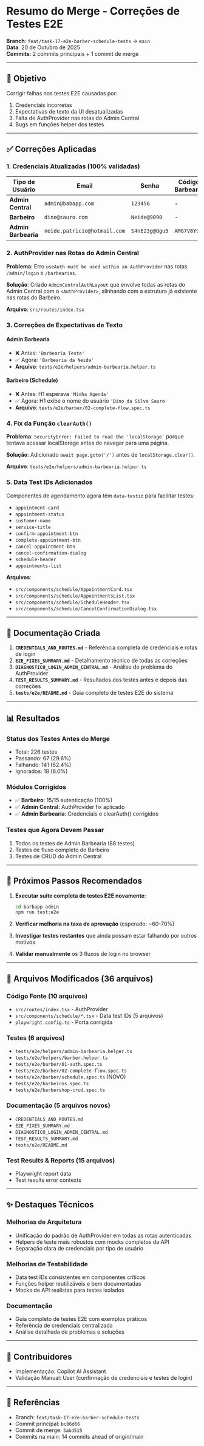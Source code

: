 # Resumo do Merge - Correções de Testes E2E

**Branch**: `feat/task-17-e2e-barber-schedule-tests` → `main`  
**Data**: 20 de Outubro de 2025  
**Commits**: 2 commits principais + 1 commit de merge

---

## 🎯 Objetivo

Corrigir falhas nos testes E2E causadas por:
1. Credenciais incorretas
2. Expectativas de texto da UI desatualizadas
3. Falta de AuthProvider nas rotas do Admin Central
4. Bugs em funções helper dos testes

---

## ✅ Correções Aplicadas

### 1. **Credenciais Atualizadas** (100% validadas)

| Tipo de Usuário | Email | Senha | Código Barbearia |
|----------------|-------|-------|------------------|
| **Admin Central** | `admin@babapp.com` | `123456` | - |
| **Barbeiro** | `dino@sauro.com` | `Neide@9090` | - |
| **Admin Barbearia** | `neide.patricio@hotmail.com` | `S4nE23g@Qgu5` | `AMG7V8Y9` |

### 2. **AuthProvider nas Rotas do Admin Central**

**Problema**: Erro `useAuth must be used within an AuthProvider` nas rotas `/admin/login` e `/barbearias`.

**Solução**: Criado `AdminCentralAuthLayout` que envolve todas as rotas do Admin Central com o `<AuthProvider>`, alinhando com a estrutura já existente nas rotas do Barbeiro.

**Arquivo**: `src/routes/index.tsx`

### 3. **Correções de Expectativas de Texto**

#### Admin Barbearia
- ❌ Antes: `'Barbearia Teste'`
- ✅ Agora: `'Barbearia da Neide'`
- **Arquivo**: `tests/e2e/helpers/admin-barbearia.helper.ts`

#### Barbeiro (Schedule)
- ❌ Antes: H1 esperava `'Minha Agenda'`
- ✅ Agora: H1 exibe o nome do usuário `'Dino da Silva Sauro'`
- **Arquivo**: `tests/e2e/barber/02-complete-flow.spec.ts`

### 4. **Fix da Função `clearAuth()`**

**Problema**: `SecurityError: Failed to read the 'localStorage'` porque tentava acessar localStorage antes de navegar para uma página.

**Solução**: Adicionado `await page.goto('/')` antes de `localStorage.clear()`.

**Arquivo**: `tests/e2e/helpers/admin-barbearia.helper.ts`

### 5. **Data Test IDs Adicionados**

Componentes de agendamento agora têm `data-testid` para facilitar testes:
- `appointment-card`
- `appointment-status`
- `customer-name`
- `service-title`
- `confirm-appointment-btn`
- `complete-appointment-btn`
- `cancel-appointment-btn`
- `cancel-confirmation-dialog`
- `schedule-header`
- `appointments-list`

**Arquivos**:
- `src/components/schedule/AppointmentCard.tsx`
- `src/components/schedule/AppointmentsList.tsx`
- `src/components/schedule/ScheduleHeader.tsx`
- `src/components/schedule/CancelConfirmationDialog.tsx`

---

## 📄 Documentação Criada

1. **`CREDENTIALS_AND_ROUTES.md`** - Referência completa de credenciais e rotas de login
2. **`E2E_FIXES_SUMMARY.md`** - Detalhamento técnico de todas as correções
3. **`DIAGNOSTICO_LOGIN_ADMIN_CENTRAL.md`** - Análise do problema do AuthProvider
4. **`TEST_RESULTS_SUMMARY.md`** - Resultados dos testes antes e depois das correções
5. **`tests/e2e/README.md`** - Guia completo de testes E2E do sistema

---

## 📊 Resultados

### Status dos Testes Antes do Merge
- Total: 226 testes
- Passando: 67 (29.6%)
- Falhando: 141 (62.4%)
- Ignorados: 18 (8.0%)

### Módulos Corrigidos
- ✅ **Barbeiro**: 15/15 autenticação (100%)
- ✅ **Admin Central**: AuthProvider fix aplicado
- ✅ **Admin Barbearia**: Credenciais e clearAuth() corrigidos

### Testes que Agora Devem Passar
1. Todos os testes de Admin Barbearia (88 testes)
2. Testes de fluxo completo do Barbeiro
3. Testes de CRUD do Admin Central

---

## 🔄 Próximos Passos Recomendados

1. **Executar suite completa de testes E2E novamente**:
   ```bash
   cd barbapp-admin
   npm run test:e2e
   ```

2. **Verificar melhoria na taxa de aprovação** (esperado: ~60-70%)

3. **Investigar testes restantes** que ainda possam estar falhando por outros motivos

4. **Validar manualmente** os 3 fluxos de login no browser

---

## 📝 Arquivos Modificados (36 arquivos)

### Código Fonte (10 arquivos)
- `src/routes/index.tsx` - AuthProvider
- `src/components/schedule/*.tsx` - Data test IDs (5 arquivos)
- `playwright.config.ts` - Porta corrigida

### Testes (6 arquivos)
- `tests/e2e/helpers/admin-barbearia.helper.ts`
- `tests/e2e/helpers/barber.helper.ts`
- `tests/e2e/barber/01-auth.spec.ts`
- `tests/e2e/barber/02-complete-flow.spec.ts`
- `tests/e2e/barber/schedule.spec.ts` (NOVO)
- `tests/e2e/barbeiros.spec.ts`
- `tests/e2e/barbershop-crud.spec.ts`

### Documentação (5 arquivos novos)
- `CREDENTIALS_AND_ROUTES.md`
- `E2E_FIXES_SUMMARY.md`
- `DIAGNOSTICO_LOGIN_ADMIN_CENTRAL.md`
- `TEST_RESULTS_SUMMARY.md`
- `tests/e2e/README.md`

### Test Results & Reports (15 arquivos)
- Playwright report data
- Test results error contexts

---

## ✨ Destaques Técnicos

### Melhorias de Arquitetura
- Unificação do padrão de AuthProvider em todas as rotas autenticadas
- Helpers de teste mais robustos com mocks completos da API
- Separação clara de credenciais por tipo de usuário

### Melhorias de Testabilidade
- Data test IDs consistentes em componentes críticos
- Funções helper reutilizáveis e bem documentadas
- Mocks de API realistas para testes isolados

### Documentação
- Guia completo de testes E2E com exemplos práticos
- Referência de credenciais centralizada
- Análise detalhada de problemas e soluções

---

## 🤝 Contribuidores

- Implementação: Copilot AI Assistant
- Validação Manual: User (confirmação de credenciais e testes de login)

---

## 🔗 Referências

- Branch: `feat/task-17-e2e-barber-schedule-tests`
- Commit principal: `bc06d66`
- Commit de merge: `3abd515`
- Commits na main: 14 commits ahead of origin/main
